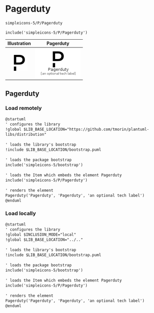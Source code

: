 # Pagerduty


```text
simpleicons-5/P/Pagerduty
```

```text
include('simpleicons-5/P/Pagerduty')
```



| Illustration | Pagerduty |
| :---: | :---: |
| ![illustration for Illustration](../../simpleicons-5/P/Pagerduty.png) | ![illustration for Pagerduty](../../simpleicons-5/P/Pagerduty.Local.png) |




## Pagerduty

### Load remotely
```plantuml
@startuml
' configures the library
!global $LIB_BASE_LOCATION="https://github.com/tmorin/plantuml-libs/distribution"

' loads the library's bootstrap
!include $LIB_BASE_LOCATION/bootstrap.puml

' loads the package bootstrap
include('simpleicons-5/bootstrap')

' loads the Item which embeds the element Pagerduty
include('simpleicons-5/P/Pagerduty')

' renders the element
Pagerduty('Pagerduty', 'Pagerduty', 'an optional tech label')
@enduml
```

### Load locally
```plantuml
@startuml
' configures the library
!global $INCLUSION_MODE="local"
!global $LIB_BASE_LOCATION="../.."

' loads the library's bootstrap
!include $LIB_BASE_LOCATION/bootstrap.puml

' loads the package bootstrap
include('simpleicons-5/bootstrap')

' loads the Item which embeds the element Pagerduty
include('simpleicons-5/P/Pagerduty')

' renders the element
Pagerduty('Pagerduty', 'Pagerduty', 'an optional tech label')
@enduml
```

